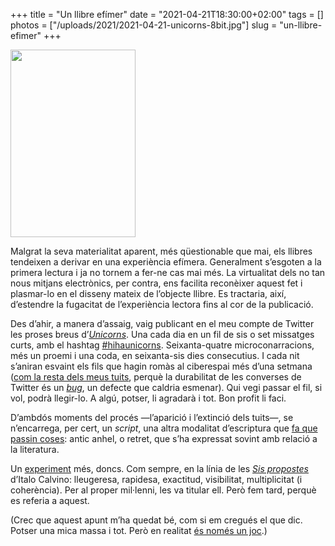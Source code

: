 +++
title = "Un llibre efímer"
date = "2021-04-21T18:30:00+02:00"
tags = []
photos = ["/uploads/2021/2021-04-21-unicorns-8bit.jpg"]
slug = "un-llibre-efimer"
+++

<a href="https://twitter.com/hashtag/hihaunicorns"><img src="/uploads/2021/2021-04-21-unicorns-8bit.jpg" alt="" title="" width="200" height="300"></a>

Malgrat la seva materialitat aparent, més qüestionable que mai, els llibres tendeixen a derivar en una experiència efímera. Generalment s’esgoten a la primera lectura i ja no tornem a fer-ne cas mai més. La virtualitat dels no tan nous mitjans electrònics, per contra, ens facilita reconèixer aquest fet i plasmar-lo en el disseny mateix de l’objecte llibre. Es tractaria, així, d’estendre la fugacitat de l’experiència lectora fins al cor de la publicació.

Des d’ahir, a manera d’assaig, vaig publicant en el meu compte de Twitter les proses breus d’[*Unicorns*](https://carlesbellver.net/contes/unicorns). Una cada dia en un fil de sis o set missatges curts, amb el hashtag [#hihaunicorns](https://twitter.com/hashtag/hihaunicorns). Seixanta-quatre microconarracions, més un proemi i una coda, en seixanta-sis dies consecutius. I cada nit s’aniran esvaint els fils que hagin romàs al ciberespai més d’una setmana ([com la resta dels meus tuits](/2018/07/18/204612.html), perquè la durabilitat de les converses de Twitter és un [*bug*](/2014/05/29/the-internet-with.html), un defecte que caldria esmenar). Qui vegi passar el fil, si vol, podrà llegir-lo. A algú, potser, li agradarà i tot. Bon profit li faci.

D’ambdós moments del procés —l’aparició i l’extinció dels tuits—, se n’encarrega, per cert, un *script*, una altra modalitat d’escriptura que [fa que passin coses](/2021/04/14/healing-power-javascript/): antic anhel, o retret, que s’ha expressat sovint amb relació a la literatura.

Un [experiment](https://carlesbellver.net/taller/) més, doncs. Com sempre, en la línia de les [*Sis propostes*](https://it.wikipedia.org/wiki/Lezioni_americane) d’Italo Calvino: lleugeresa, rapidesa, exactitud, visibilitat, multiplicitat (i coherència). Per al proper mil·lenni, les va titular ell. Però fem tard, perquè es referia a aquest.

(Crec que aquest apunt m’ha quedat bé, com si em cregués el que dic. Potser una mica massa i tot. Però en realitat [és només un joc](/2014/03/14/julio-cortzar-jugbamos.html).)